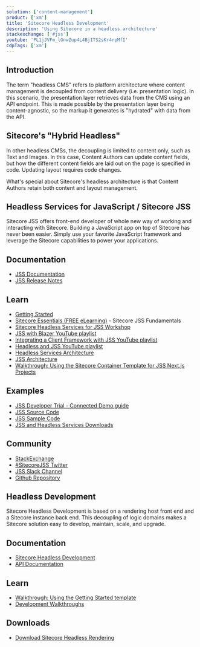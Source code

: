 ```yaml
---
solution: ['content-management']
product: ['xm']
title: 'Sitecore Headless Development'
description: 'Using Sitecore in a headless architecture'
stackexchange: ['#jss']
youtube: 'PL1jJVFm_lGnwZup4L4BjITS2sKr4rpMfI'
cdpTags: ['xm']
---
```


## Introduction

The term "headless CMS" refers to platform architecture where content management is decoupled from content delivery (i.e. presentation logic). In this scenario, the presentation layer retrieves data from the CMS using an API endpoint. This is made possible by the presentation layer being content-agnostic, so the markup it generates is "hydrated" with data from the API.

## Sitecore's "Hybrid Headless"

In other headless CMSs, the decoupling is limited to content only, such as Text and Images. In this case, Content Authors can update content fields, but how the different content fields are laid out on the page is specified in code. Updating layout requires code changes.

What's special about Sitecore's headless architecture is that Content Authors retain both content and layout management.

## Headless Services for JavaScript / Sitecore JSS

Sitecore JSS offers front-end developer of whole new way of working and interacting with Sitecore. Building a JavaScript app on top of Sitecore has never been easier. Simply use your favorite JavaScript framework and leverage the Sitecore capabilities to power your applications.

## Documentation

- [JSS Documentation](https://doc.sitecore.com/xp/en/developers/hd/200/sitecore-headless-development/sitecore-javascript-rendering-sdks--jss-.html)
- [JSS Release Notes](https://github.com/Sitecore/jss/blob/master/CHANGELOG.md)

## Learn

- [Getting Started](https://doc.sitecore.com/xp/en/developers/hd/200/sitecore-headless-development/getting-started-with-jss-for-next-js-development.html)
- [Sitecore Essentials (FREE eLearning)](https://learning.sitecore.com/pathway/sitecore-essentials) - Sitecore JSS Fundamentals
- [Sitecore Headless Services for JSS Workshop](https://learning.sitecore.com/instructor-led-training/sitecore-jss-workshop)
- [JSS with Blazer YouTube playlist](https://www.youtube.com/watch?v=EkJJmqQGkVI&list=PL1jJVFm_lGnzMlj7g-hJEFNEPDs5yhzf0)
- [Integrating a Client Framework with JSS YouTube playlist](https://www.youtube.com/watch?v=vQxLQH0iYps&list=PL1jJVFm_lGnxDrexrlt0Wy_va_vQvQvjN)
- [Headless and JSS YouTube playlist](https://www.youtube.com/watch?v=ugPy7BjH0H0&list=PL1jJVFm_lGnwZup4L4BjITS2sKr4rpMfI)
- [Headless Services Architecture](https://doc.sitecore.com/xp/en/developers/hd/200/sitecore-headless-development/services-and-apis.html)
- [JSS Architecture](https://doc.sitecore.com/xp/en/developers/hd/200/sitecore-headless-development/architecture-overview.html)
- [Walkthrough: Using the Sitecore Container Template for JSS Next.js Projects](https://doc.sitecore.com/xp/en/developers/hd/200/sitecore-headless-development/walkthrough--setting-up-a-development-environment-with-the-sitecore-containers-template-for-next-js.html)

## Examples

- [JSS Developer Trial - Connected Demo guide](/trials/jss-connected-demo/getting-started/prerequisites)
- [JSS Source Code](https://github.com/Sitecore/jss)
- [JSS Sample Code](https://github.com/Sitecore/jss/tree/master/packages/create-sitecore-jss/src/templates)
- [JSS and Headless Services Downloads](https://dev.sitecore.net/Downloads/Sitecore_Headless_Rendering.aspx)

## Community

- [StackExchange](https://sitecore.stackexchange.com/questions/tagged/jss)
- [#SitecoreJSS Twitter](https://twitter.com/search?q=sitecorejss&src=typed_query&f=live)
- [JSS Slack Channel](https://sitecorechat.slack.com/messages/jss)
- [Github Repository](https://github.com/sitecore/jss)

## Headless Development

Sitecore Headless Development is based on a rendering host front end and a Sitecore instance back end. This decoupling of logic domains makes a Sitecore solution easy to develop, maintain, scale, and upgrade.

## Documentation

- [Sitecore Headless Development](https://doc.sitecore.com/xp/en/developers/hd/200/sitecore-headless-development/headless-development-with-the-asp-net-rendering-sdk.html)
- [API Documentation](https://doc.sitecore.com/en/resources/sitecore-asp-dot-net-rendering-sdk/101/api/index.html)

## Learn

- [Walkthrough: Using the Getting Started template](https://doc.sitecore.com/xp/en/developers/hd/200/sitecore-headless-development/walkthrough--using-the-getting-started-template.html)
- [Development Walkthroughs](https://doc.sitecore.com/xp/en/developers/hd/200/sitecore-headless-development/development-walkthroughs.html)

## Downloads

- [Download Sitecore Headless Rendering](https://dev.sitecore.net/Downloads/Sitecore_Headless_Rendering.aspx)
